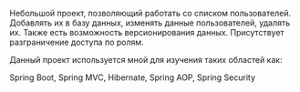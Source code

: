 Небольшой проект, позволяющий работать со списком пользователей. Добавлять их в базу данных, изменять данные пользователей, удалять их. Также есть возможность версионирования данных. Присутствует разграничение доступа по ролям.

Данный проект используется мной для изучения таких областей как:

Spring Boot, Spring MVC, Hibernate, Spring AOP, Spring Security
